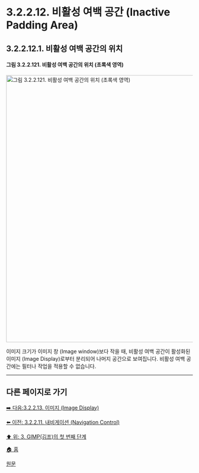 # 3.2.2.12. 비활성 여백 공간 (Inactive Padding Area)
## 3.2.2.12.1. 비활성 여백 공간의 위치
#### 그림 3.2.2.121. 비활성 여백 공간의 위치 (초록색 영역)
<img width="720" alt="그림 3.2.2.121. 비활성 여백 공간의 위치 (초록색 영역)" environment="MacOS:Sonoma 14.2.1 GIMP 2.10.36" src="https://github.com/wonder13662/gimp/assets/15767104/60f0da98-b237-4135-a560-1469129ac4dd">

이미지 크기가 이미지 창 (Image window)보다 작을 때, 비활성 여백 공간이 활성화된 이미지 (Image Display)로부터 분리되어 나머지 공간으로 보여집니다. 비활성 여백 공간에는 필터나 작업을 적용할 수 없습니다.

***

## 다른 페이지로 가기
[➡️ 다음:3.2.2.13. 이미지 (Image Display)](./03-02-02-image-windowx-13-image-display.md)

[⬅️ 이전: 3.2.2.11. 내비게이션 (Navigation Control)](./03-02-02-image-windowx-11-navigation-control.md)

[⬆️ 위: 3. GIMP(김프)의 첫 번째 단계](./03-00-first-step-with-gimp.md)

[🏠 홈](./00-home.md)

[원문](https://docs.gimp.org/2.10/ko/gimp-image-window.html)
